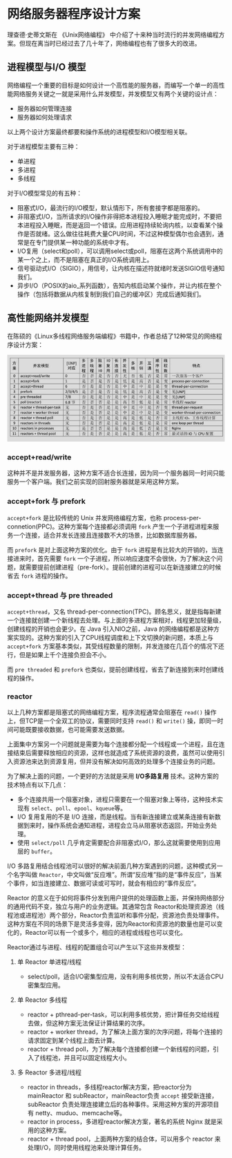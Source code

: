 # 网络服务器程序设计方案

理查德·史蒂文斯在 《Unix网络编程》 中介绍了十来种当时流行的并发网络编程方案。但现在离当时已经过去了几十年了，网络编程也有了很多大的改进。

## 进程模型与I/O 模型

网络编程一个重要的目标是如何设计一个高性能的服务器，而编写一个单一的高性能网络服务关键之一就是采用什么并发模型，并发模型又有两个关键的设计点：

- 服务器如何管理连接
- 服务器如何处理请求

以上两个设计方案最终都要和操作系统的进程模型和I/O模型相关联。

对于进程模型主要有三种：

- 单进程
- 多进程
- 多线程

对于I/O模型常见的有五种：

- 阻塞式I/O，最流行的I/O模型，默认情形下，所有套接字都是阻塞的。
- 非阻塞式I/O，当所请求的I/O操作非得把本进程投入睡眠才能完成时，不要把本进程投入睡眠，而是返回一个错误。应用进程持续轮询内核，以查看某个操作是否就绪。这么做往往耗费大量CPU时间，不过这种模型偶尔也会遇到，通常是在专门提供某一种功能的系统中才有。
- I/O复用（select和poll），可以调用select或poll，阻塞在这两个系统调用中的某一个之上，而不是阻塞在真正的I/O系统调用上。
- 信号驱动式I/O（SIGIO），用信号，让内核在描述符就绪时发送SIGIO信号通知我们。
- 异步I/O（POSIX的aio_系列函数），告知内核启动某个操作，并让内核在整个操作（包括将数据从内核复制到我们自己的缓冲区）完成后通知我们。

## 高性能网络并发模型

在陈硕的《Linux多线程网络服务端编程》书籍中，作者总结了12种常见的网络程序设计方案：

![network_model](images/network_model.png)

### accept+read/write

这种并不是并发服务器，这种方案不适合长连接，因为同一个服务器同一时间只能服务一个客户端。我们之前实现的回射服务器就是采用这种方案。

### accept+fork 与 prefork

`accept+fork` 是比较传统的 Unix 并发网络编程方案，也称 process-per-connetion(PPC)。这种方案每个连接都必须调用 `fork` 产生一个子进程进程来服务一个连接，适合并发长连接且连接数不大的场景，比如数据库服务器。

而 `prefork` 是对上面这种方案的优化。由于 `fork` 进程是有比较大的开销的，当连接进来时，首先需要 `fork` 一个子进程，所以响应速度不会很快，为了解决这个问题，就需要提前创建进程（pre-fork）。提前创建的进程可以在新连接建立的时候省去 `fork` 进程的操作。

### accept+thread 与 pre threaded

`accept+thread`，又名 thread-per-connection(TPC)。顾名思义，就是指每新建一个连接就创建一个新线程去处理。与上面的多进程方案相对，线程更加轻量级，创建线程的开销也会更少。在 Java 引入NIO之前，Java 的网络编程都是这种方案实现的。这种方案的引入了CPU线程调度和上下文切换的新问题，本质上与 `accept+fork` 方案基本类似，其受线程数量的限制，并发连接在几百个的情况下还行，但是如果上千个连接负担会不小。

而 `pre threaded` 和 `prefork` 也类似，提前创建线程，省去了新连接到来时创建线程的操作。

### reactor

以上几种方案都是阻塞式的网络编程方案，程序流程通常会阻塞在 `read()` 操作上，但TCP是一个全双工的协议，需要同时支持 `read()` 和 `write()` 操，即同一时间可能既要接收数据，也可能需要发送数据。

上面集中方案另一个问题就是需要为每个连接都分配一个线程或一个进程，且在连接结束后需要释放相应的资源，这样也就造成了系统资源的浪费，虽然可以使用引入资源池来达到资源复用，但并没有解决如何高效的处理多个连接业务的问题。

为了解决上面的问题，一个更好的方法就是采用 **I/O多路复用** 技术。这种方案的技术特点有以下几点：

- 多个连接共用一个阻塞对象，进程只需要在一个阻塞对象上等待，这种技术实现有 `select`、`poll`、`epool`、`kqueue`等。
- I/O 复用复用的不是 I/O 连接，而是线程。当有新连接建立或某条连接有新数据到来时，操作系统会通知进程，进程会立马从阻塞状态返回，开始业务处理。
- 使用 `select/poll` 几乎肯定需要配合非阻塞式I/O，那么这就需要使用到应用层的 `buffer`。

I/O 多路复用结合线程池可以很好的解决前面几种方案遇到的问题，这种模式另一个名字叫做 `Reactor`，中文叫做“反应堆”。所谓“反应堆”指的是“事件反应”，当某个事件，如当连接建立、数据可读或可写时，就会有相应的“事件反应”。

Reactor 的意义在于如何将事件分发到用户提供的处理函数上面，并保持网络部分的通用代码不变，独立与用户的业务逻辑。其通常包含 Reactor和处理资源池（线程池或进程池）两个部分，Reactor负责监听和事件分配，资源池负责处理事件。这种方案在不同的场景下是灵活多变得，因为Reactor和资源池的数量也是可以变化的，Reactor可以有一个或多个，相应的进程或线程也可以变化。

Reactor通过与进程、线程的配置组合可以产生以下这些并发模型：

1. 单 Reactor 单进程/线程
    - select/poll，适合I/O密集型应用，没有利用多核优势，所以不太适合CPU密集型应用。

2. 单 Reactor 多线程
    - reactor + pthread-per-task，可以利用多核优势，把计算任务交给线程去做，但这种方案无法保证计算结果的次序。
    - reactor + worker thread，为了解决上面方案的次序问题，将每个连接的请求固定到某个线程上面去计算。
    - reactor + thread poll，为了解决每个连接都创建一个新线程的问题，引入了线程池，并且可以固定线程大小。

3. 多 Reactor 多进程/线程
    - reactor in threads，多线程reactor解决方案，把reactor分为 mainReactor 和 subReactor，mainReactor负责 `accept` 接受新连接，subReactor 负责处理连接建立后的各种事件。采用这种方案的开源项目有 netty、muduo、memcache等。
    - reactor in process，多进程reactor解决方案，著名的系统 Nginx 就是采用的这种方案。
    - reactor + thread pool，上面两种方案的结合体，可以用多个 reactor 来处理I/O，同时使用线程池来处理计算任务。